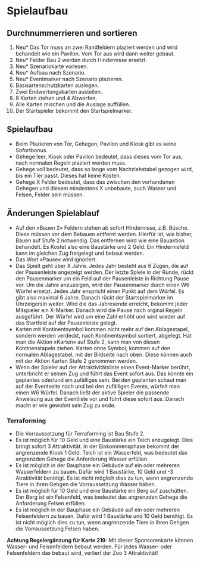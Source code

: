 # Spielaufbau

## Durchnummerrieren und sortieren

1. Neu* Das Tor muss an zwei Randfeldern plaziert werden und wird behandelt wie ein Pavilon. Vom Tor aus wird dann weiter gebaut.
1. Neu* Felder Bau 2 werden durch Hindernisse ersetzt.
1. Neu* Szenariokarte vorlesen.
1. Neu* Aufbau nach Szenario.     
1. Neu* Eventmarker nach Szenario plazieren.
1. Basisartenschutzkarten auslegen.
1. Zwei Endwertungskarten austeilen.
1. 8 Karten ziehen und 4 Abwerfen.
1. Alle Karten mischen und die Auslage auffüllen.
1. Der Startspieler bekommt den Startspielmarker.

## Spielaufbau

- Beim Plazieren von Tor, Gehegen, Pavilon und Kiosk gibt es keine Sofortbonus.
- Gehege leer, Kiosk oder Pavilon bedeutet, dass dieses vom Tor aus, nach normalen Regeln plaziert werden muss.
- Gehege voll bedeutet, dass so lange vom Nachziehstabel gezogen wird, bis ein Tier passt. Dieses hat keine Kosten.
- Gehege X Felder bedeutet, dass das zwischen den vorhandenen Gehegen und diesem mindestens X unbebaute, auch Wasser und Felsen, Felder sein müssen. 

## Änderungen Spielablauf

- Auf den »Bauen 2« Feldern stehen ab sofort Hindernisse, z.B. Büsche. Diese müssen vor dem Bebauen entfernt werden. Hierfür ist, wie bisher, Bauen auf Stufe 2           notwendig. Das entfernen wird wie eine Bauaktion behandelt. Es Kostet also eine Baustärke und 2 Geld. Ein Hindernisfeld kann im gleichen Zug freigelegt und bebaut       werden.
- Das Wort »Pause« wird ignoriert.
- Das Spielt geht über X Jahre. Jedes Jahr besteht aus 6 Zügen, die auf der Pausenleiste angezeigt werden. 
  Der letzte Spiele in der Runde, rückt den Pausenmarker um ein Feld auf der Pausenleiste in Richtung Pause vor. Um die Jahre anzuzeigen, wird der Pausenmarker
  durch einen W6 Würfel ersetzt. Jedes Jahr enspricht einen Punkt auf dem Würfel. Es gibt also maximal 6 Jahre. Danach rückt der Startspielmarker im Uhrzeigersin
  weiter. 
  Wird die das Jahresende erreicht, bekommt jeder Mitspieler ein X-Marker. Danach wird die Pause nach orginal Regeln ausgeführt. Der Würfel wird um eine Zahl erhöht
  und wird wieder auf das Startfeld auf der Pausenleiste gelegt.
- Karten mit Kontinentsymbol kommen nicht mehr auf den Ablagestapel, sondern werden verdeckt, nach Kontinentsymbol sortiert, abgelegt. Hat man die Aktion »Karten«         auf Stufe 2, kann man von diesen Kontinenstapeln ziehen. Karten ohne Symbol, kommen auf den normalen Ablagestabel, mit der Bildseite nach oben. Diese können 
  auch mit der Aktion Karten Stufe 2 genommen werden.
- Wenn der Spieler auf der Attraktivitätsliste einen Event-Marker berührt, unterbricht er seinen Zug und führt das Event sofort aus. Das könnte ein geplantes             oder/und ein zufälliges sein. Bei den geplanten schaut man auf der Eventseite nach und bei den zufälligen Events, würfelt man einen W6 Würfel. Danach ließt der         aktive Spieler die passende Anweisung aus der Eventliste vor und führt diese sofort aus. Danach macht er wie gewohnt sein Zug zu ende.
      
      
     

### Terraforming

- Die Vorraussetzung für Terraforming ist Bau Stufe 2.
- Es ist möglich für 10 Geld und eine Baustärke ein Teich anzugelegt. Dies bringt sofort 3 Attraktivität. In der Einkommensphase bekommt der angrenzende Kiosk 1 Geld.     Teich ist ein Wasserfeld, was bedeutet das angrenzden Gehege die Anforderung Wasser erfüllen.
- Es ist möglich in der Bauphase ein Gebäude auf ein oder mehreren Wasserfeldern zu bauen. Dafür wird 1 Baustärke, 10 Geld und -3 Atraktivität benötigt. Es ist nicht 
  möglich dies zu tun, wenn angrenzende Tiere in ihren Gehgen die Vorraussetzung  Wasser haben.
- Es ist möglich für 10 Geld und eine Baustärke ein Berg auf zuschütten. Der Berg ist ein Felsenfeld, was bedeutet das angrenzden Gehege die Anforderung Felsen           erfüllen.
- Es ist möglich in der Bauphase ein Gebäude auf ein oder mehreren Felsenfeldern zu bauen. Dafür wird 1 Baustärke und 10 Geld benötigt. Es ist nicht 
  möglich dies zu tun, wenn angrenzende Tiere in ihren Gehgen die Vorraussetzung  Felsen haben.


**Achtung Regelergänzung für Karte 219**: Mit dieser Sponsorenkarte können Wasser- und Felsenfeldern bebaut werden. Für jedes Wasser- oder Felsenfeldern das bebaut wird, verliert der Zoo 3 Attraktivität!



